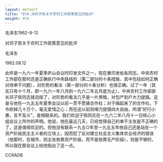 ```yaml
---
layout: default
title: "974.对邓子恢关于农村工作政策意见的批评"
weight: 974
---
```


毛泽东1962-8-12

对邓子恢关于农村工作政策意见的批评

毛泽东

1962.08.12

此件是一九六一年夏季庐山会议时印发文件之一，现在重印发给各同志。中央农村工作部在那时还是正确执行中央路线的（第二部分的十条措施，其中包括如何正确对待单干问题），对形势的看法（第一部分的十条分析）也很正确。过了一年（其实只有十个月，即一九六一年八月到一九六二年五月底为止），中央农村工作部部长邓子恢同志就动摇了，对形势的看法几乎是一片黑暗，对包产到户大力提倡。这是与他在一九五五年夏季会议以前一贯不愿搞合作社；对于搞起来了的合作社，下令砍掉几十万个，毫无爱惜之心；而在这以前则竭力提倡四大自由，所谓“好行小惠，言不及义”，是相联系的。我们欢迎子恢同志在一九六二年八月十一日核心小组会议上所作的声明。他说，他在最近几天，已经觉得自己的单干主张是不正确的了，这是值得欢迎的。但他没有联系一九五○年至一九五五年他自己还是站在一个资产阶级民主主义者的立场上，因而犯了反对建立社会主义集体农业经济的错误（他那时，在城市，则主张依靠资产阶级，而不是依靠无产阶级），则是不够的，所以我在那会议上给他指出了这一点。

CCRADB

